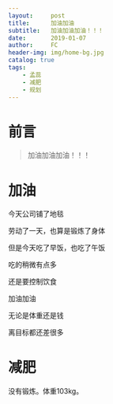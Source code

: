 ```yaml
---
layout:     post
title:      加油加油
subtitle:   加油加油加油！！！
date:       2019-01-07
author:     FC
header-img: img/home-bg.jpg
catalog: true
tags:
    - 孟蕊
    - 减肥
    - 规划
---
```



# 前言

>加油加油加油！！！


# 加油

今天公司铺了地毯

劳动了一天，也算是锻炼了身体

但是今天吃了早饭，也吃了午饭

吃的稍微有点多

还是要控制饮食

加油加油

无论是体重还是钱

离目标都还差很多


# 减肥

没有锻炼。体重103kg。
